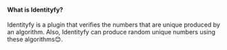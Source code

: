 #### What is Identityfy?

Identityfy is a plugin that verifies the numbers that are unique produced by an algorithm.
Also, Identityfy can produce random unique numbers using these algorithms:blush:.

